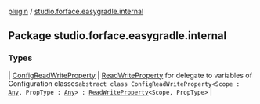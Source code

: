 [plugin](../index.md) / [studio.forface.easygradle.internal](./index.md)

## Package studio.forface.easygradle.internal

### Types

| [ConfigReadWriteProperty](-config-read-write-property/index.md) | [ReadWriteProperty](https://kotlinlang.org/api/latest/jvm/stdlib/kotlin.properties/-read-write-property/index.html) for delegate to variables of Configuration classes`abstract class ConfigReadWriteProperty<Scope : `[`Any`](https://kotlinlang.org/api/latest/jvm/stdlib/kotlin/-any/index.html)`, PropType : `[`Any`](https://kotlinlang.org/api/latest/jvm/stdlib/kotlin/-any/index.html)`> : `[`ReadWriteProperty`](https://kotlinlang.org/api/latest/jvm/stdlib/kotlin.properties/-read-write-property/index.html)`<Scope, PropType>` |

